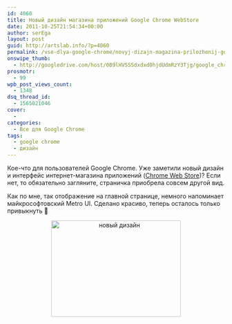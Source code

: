 ```yaml
---
id: 4060
title: Новый дизайн магазина приложений Google Chrome WebStore
date: 2011-10-25T21:54:34+00:00
author: serEga
layout: post
guid: http://artslab.info/?p=4060
permalink: /vse-dlya-google-chrome/novyj-dizajn-magazina-prilozhenij-google-chrome-webstore/
onswipe_thumb:
  - http://googledrive.com/host/0B9lHVSSSdxdxd0hjdUdmRzY3Tjg/google_chrome_web_store.jpg
prosmotr:
  - 99
wpb_post_views_count:
  - 1348
dsq_thread_id:
  - 1565021046
cover:
  -
categories:
  - Все для Google Chrome
tags:
  - google chrome
  - дизайн
---
```

Кое-что для пользователей Google Chrome. Уже заметили новый дизайн и интерфейс интернет-магазина приложений ([Chrome Web Store](https://chrome.google.com/webstore/category/home?hl=ru))? Если нет, то обязательно загляните, страничка приобрела совсем другой вид.

Как по мне, так отображение на главной странице, немного напоминает майкрософтовский Metro UI. Сделано красиво, теперь осталось только привыкнуть 🙂

<center>
  <a href="http://googledrive.com/host/0B9lHVSSSdxdxd0hjdUdmRzY3Tjg/google_chrome_web_store.jpg"><img src="http://googledrive.com/host/0B9lHVSSSdxdxd0hjdUdmRzY3Tjg/google_chrome_web_store-300x223.jpg" alt="новый дизайн" title="google_chrome_web_store" width="300" height="223" class="alignnone size-medium wp-image-4061" /></a>
</center>